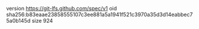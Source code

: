 version https://git-lfs.github.com/spec/v1
oid sha256:b83eaae23858555107c3ee881a5a1941f521c3970a35d3d14eabbec75a0b145d
size 924
